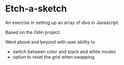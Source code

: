 <h1>Etch-a-sketch</h1>

An exercise in setting up an array of divs in Javascript.

Based on the Odin project.

Went above and beyond with user ability to
- switch between color and black and white modes
- option to reset the grid when swapping



